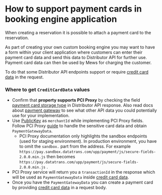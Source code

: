 # How to support payment cards in booking engine application

When creating a reservation it is possible to attach a payment card to the reservation.

As part of creating your own custom booking engine you may want to have a form within your client application where customers
can enter their payment card data and send this data to Distributor API for further use. Payment card data can then
be used by Mews for charging the customer.

To do that some Distributor API endpoints support or require [credit card data](../operations.md#credit-card-data)
in the request.

### Where to get `CreditCardData` values

* Confirm that **property supports PCI Proxy** by checking the field [payment card storage type](../operations.md#payment-card-storage-type) in Distributor API response. Also read docs about [payment gateway](../operations.md#payment-gateway) to see what other API data you could potentially use for your implementation.
* Use [PublicKey](../operations.md#payment-gateway) as `merchantId` while implementing PCI Proxy fields. Follow PCI Proxy [guide](https://docs.pci-proxy.com/collect-and-store-cards/capture-iframes) to handle the sensitive card data and obtain `PaymentGatewayData`.
  * PCI Proxy documentation only highlights the sandbox endpoints (used for staging environment). In production environment, you have to omit the `sandbox.` part from the address. For example `https://pay.sandbox.datatrans.com/upp/payment/js/secure-fields-2.0.0.min.js` then becomes `https://pay.datatrans.com/upp/payment/js/secure-fields-2.0.0.min.js` .
* PCI Proxy service will return you a `transactionId` in the response which will be used as `PaymentGatewayData` inside [credit card data](../operations.md#credit-card-data).
* Once you have the `PaymentGatewayData` you can create a payment card by providing [credit card data](../operations.md#credit-card-data) in a request body.

